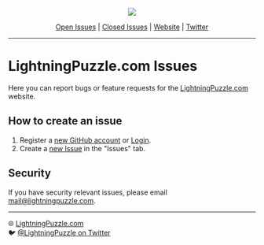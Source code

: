 <p align="center"><img src="https://lightningpuzzle.com/assets/img/brand_192x192.png"></p>

<p align="center">
<a href="https://github.com/LightningPuzzle/Issues/issues?q=is%3Aopen+is%3Aissue">Open Issues</a> |
<a href="https://github.com/LightningPuzzle/Issues/issues?q=is%3Aissue+is%3Aclosed">Closed Issues</a> |
<a href="https://lightningpuzzle.com">Website</a> |
<a href="https://twitter.com/LightningPuzzle">Twitter</a>
</p>

---

# LightningPuzzle.com Issues

Here you can report bugs or feature requests for the [LightningPuzzle.com](https://lightningpuzzle.com) website.

##  How to create an issue

1. Register a [new GitHub account](https://github.com/join) or [Login](https://github.com/login?return_to=%2FLightningPuzzle%2FIssues).
2. Create a [new Issue](https://github.com/LightningPuzzle/Issues/issues/new/choose) in the "Issues" tab.

## Security

If you have security relevant issues, please email [mail@lightningpuzzle.com](mailto:mail@lightningpuzzle.com).

----

🌐 [LightningPuzzle.com](https://lightningpuzzle.com)    
🐦 [@LightningPuzzle on Twitter](https://twitter.com/LightningPuzzle)
